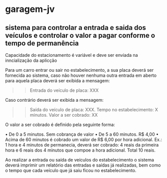 # garagem-jv

<h2>sistema para controlar a entrada e saida dos veículos e controlar o valor a pagar conforme o tempo de permanência</h2>

Capacidade do estacionamento é variável e deve ser enviada na inncialização da aplicção

Para um carro entrar ou sair no estabelecimento, a sua placa deverá ser fornecida ao sistema,
caso não houver nenhuma outra entrada em aberto para aquela placa deverá ser exibida a mensagem:
>> Entrada do veículo de placa: XXX

Caso contrário deverá ser exibida a mensagem:
>> Saída do veículo de placa: XXX. Tempo no estabelecimento: X minutos. Valor a ser cobrado: XX

 O valor a ser cobrado é definido pela seguinte forma:

• De 0 a 5 minutos. Sem cobrança de valor
• De 5 a 60 minutos. R$ 4,00
• Acima de 60 minutos é cobrado um valor de R$ 6,00 por hora adicional.
    Ex.: 1 hora e 4 minutos de permanecia, deverá ser cobrado:
    4 reais da primeira hora e 6 reais dos 4 minutos que compoe a hora adicional. Total 10 reais.

Ao realizar a entrada ou saída de veículos do estabelecimento o sistema deverá
imprimir um relatório das entradas e saídas já realizadas, bem como o tempo que
cada veículo que já saiu ficou no estabelecimento.
